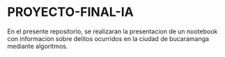 # PROYECTO-FINAL-IA
En el presente repositorio, se realizaran la presentacion de un nootebook con informacion sobre delitos ocurridos en la ciudad de bucaramanga mediante algoritmos. 
